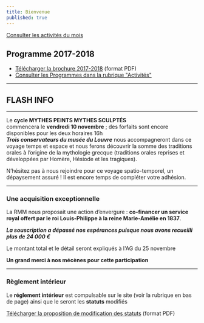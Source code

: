 ```yaml
---
title: Bienvenue
published: true
---
```


<p><a href="/pages/activites-du-mois.html" class="bouton">Consulter les activités du mois</a></p>  

## Programme 2017-2018

- [Télécharger la brochure 2017-2018](/fichiers/brochure-2017-2018.pdf) (format PDF)
- [Consulter les Programmes dans la rubrique "Activités"](/pages/activites.html)

---

## FLASH INFO   





 


  
 ---

Le **cycle MYTHES PEINTS MYTHES SCULPTÉS**  
commencera le **vendredi 10 novembre** ;  des forfaits sont encore disponibles pour les deux horaires  16h   
**_Trois conservateurs du musée du Louvre_** nous accompagneront dans ce voyage temps et espace et nous ferons découvrir la somme des traditions orales à l’origine  de la mythologie grecque (traditions orales reprises et développées par Homère, Hésiode et les tragiques).
 
N’hésitez pas à nous rejoindre pour  ce voyage spatio-temporel, un dépaysement assuré !
Il est encore temps de compléter votre adhésion.

---
### Une acquisition exceptionnelle

La RMM nous proposait une action d’envergure : **co-financer un service royal offert par le roi Louis-Philippe à la reine Marie-Amélie en 1837**.  


 
  

 

**_La souscription a dépassé nos espérances puisque nous avons recueilli plus de 24 000 €_**

Le montant total et le détail seront expliqués à l'AG du 25 novembre  

**Un grand merci à nos mécènes pour cette participation**


---

### Règlement intérieur

Le **réglement intérieur** est compulsable sur le site (voir la rubrique en bas de page) ainsi que le seront les **statuts** modifiés

[Télécharger la proposition de modification des statuts](/fichiers/161115-proposition-de-modifications-des-statuts.pdf) (format PDF)
